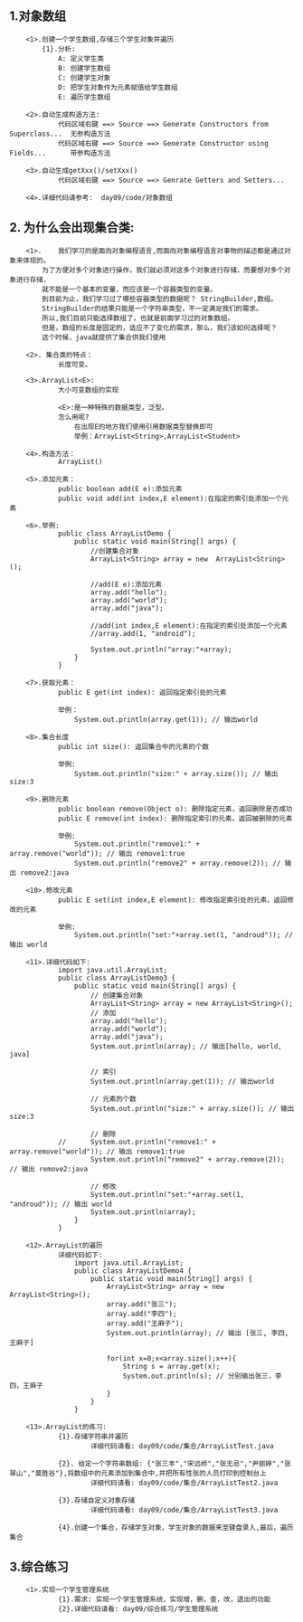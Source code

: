 ## 1.对象数组
        <1>.创建一个学生数组,存储三个学生对象并遍历
            {1}.分析:
                A: 定义学生类
                B: 创建学生数组
                C: 创建学生对象
                D: 把学生对象作为元素赋值给学生数组
                E: 遍历学生数组

        <2>.自动生成构造方法: 
                代码区域右键 ==> Source ==> Generate Constructors from Superclass...	无参构造方法
                代码区域右键 ==> Source ==> Generate Constructor using Fields...		带参构造方法

        <3>.自动生成getXxx()/setXxx()
 		        代码区域右键 ==> Source ==> Genrate Getters and Setters...

        <4>.详细代码请参考:  day09/code/对象数组

## 2. 为什么会出现集合类:
 		<1>.    我们学习的是面向对象编程语言,而面向对象编程语言对事物的描述都是通过对象来体现的。
            为了方便对多个对象进行操作，我们就必须对这多个对象进行存储，而要想对多个对象进行存储，
            就不能是一个基本的变量，而应该是一个容器类型的变量。
            到目前为止，我们学习过了哪些容器类型的数据呢？ StringBuilder,数组。
            StringBuilder的结果只能是一个字符串类型，不一定满足我们的需求。
            所以,我们目前只能选择数组了，也就是前面学习过的对象数组。
            但是，数组的长度是固定的，适应不了变化的需求，那么，我们该如何选择呢？
            这个时候，java就提供了集合供我们使用

        <2>. 集合类的特点：
 		        长度可变。

        <3>.ArrayList<E>:
                大小可变数组的实现
        
                <E>:是一种特殊的数据类型，泛型。
                怎么用呢?
                    在出现E的地方我们使用引用数据类型替换即可
                    举例：ArrayList<String>,ArrayList<Student>

        <4>.构造方法：
 		        ArrayList()

        <5>.添加元素：
                public boolean add(E e):添加元素
                public void add(int index,E element):在指定的索引处添加一个元素

        <6>.举例:
                public class ArrayListDemo {
                    public static void main(String[] args) {
                        //创建集合对象
                        ArrayList<String> array = new  ArrayList<String>();
                        
                        //add(E e):添加元素
                        array.add("hello");
                        array.add("world");
                        array.add("java");
                        
                        //add(int index,E element):在指定的索引处添加一个元素
                        //array.add(1, "android");
                    
                        System.out.println("array:"+array);
                    }
                }

        <7>.获取元素：
 		        public E get(int index): 返回指定索引处的元素

                举例：
                    System.out.println(array.get(1)); // 输出world

        <8>.集合长度
 		        public int size(): 返回集合中的元素的个数
                
                举例:
                    System.out.println("size:" + array.size()); // 输出 size:3

        <9>.删除元素
                public boolean remove(Object o): 删除指定元素，返回删除是否成功
                public E remove(int index): 删除指定索引的元素，返回被删除的元素

                举例:
                    System.out.println("remove1:" + array.remove("world")); // 输出 remove1:true
		            System.out.println("remove2" + array.remove(2)); // 输出 remove2:java

        <10>.修改元素
                public E set(int index,E element): 修改指定索引处的元素，返回修改的元素

                举例:
                    System.out.println("set:"+array.set(1, "androud")); // 输出 world

        <11>.详细代码如下:
                import java.util.ArrayList;
                public class ArrayListDemo3 {
                    public static void main(String[] args) {
                        // 创建集合对象
                        ArrayList<String> array = new ArrayList<String>();
                        // 添加
                        array.add("hello");
                        array.add("world");
                        array.add("java");
                        System.out.println(array); // 输出[hello, world, java]
                        
                        // 索引
                        System.out.println(array.get(1)); // 输出world
                        
                        // 元素的个数
                        System.out.println("size:" + array.size()); // 输出 size:3
                        
                        // 删除
                //		System.out.println("remove1:" + array.remove("world")); // 输出 remove1:true
                        System.out.println("remove2" + array.remove(2)); // 输出 remove2:java
                        
                        // 修改
                        System.out.println("set:"+array.set(1, "androud")); // 输出 world
                        System.out.println(array);
                    }
                }

        <12>.ArrayList的遍历
                详细代码如下:
                    import java.util.ArrayList;
                    public class ArrayListDemo4 {
                        public static void main(String[] args) {
                            ArrayList<String> array = new ArrayList<String>();
                            array.add("张三");
                            array.add("李四");
                            array.add("王麻子");
                            System.out.println(array); // 输出 [张三, 李四, 王麻子]
                            
                            for(int x=0;x<array.size();x++){
                                String s = array.get(x);
                                System.out.println(s); // 分别输出张三，李四，王麻子
                            }
                        }
                    }
        
        <13>.ArrayList的练习:
                {1}.存储字符串并遍历
                        详细代码请看: day09/code/集合/ArrayListTest.java

                {2}. 给定一个字符串数组: {"张三丰","宋远桥","张无忌","尹丽婷","张翠山","莫胜谷"},将数组中的元素添加到集合中,并把所有性张的人员打印到控制台上
                        详细代码请看: day09/code/集合/ArrayListTest2.java

                {3}.存储自定义对象存储
                        详细代码请看: day09/code/集合/ArrayListTest3.java

                {4}.创建一个集合，存储学生对象，学生对象的数据来至键盘录入,最后，遍历集合

## 3.综合练习
        <1>.实现一个学生管理系统
                {1}.需求: 实现一个学生管理系统，实现增，删，查，改，退出的功能
                {2}.详细代码请看: day09/综合练习/学生管理系统
                        